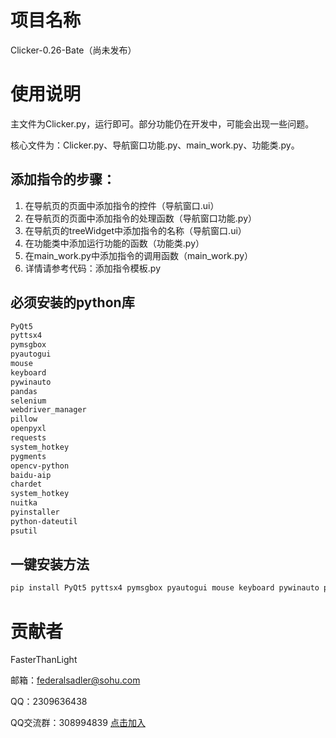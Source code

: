 # 项目名称
Clicker-0.26-Bate（尚未发布）
# 使用说明
主文件为Clicker.py，运行即可。部分功能仍在开发中，可能会出现一些问题。

核心文件为：Clicker.py、导航窗口功能.py、main_work.py、功能类.py。
## 添加指令的步骤：
1. 在导航页的页面中添加指令的控件（导航窗口.ui）
2. 在导航页的页面中添加指令的处理函数（导航窗口功能.py）
3. 在导航页的treeWidget中添加指令的名称（导航窗口.ui）
4. 在功能类中添加运行功能的函数（功能类.py）
5. 在main_work.py中添加指令的调用函数（main_work.py）
6. 详情请参考代码：添加指令模板.py
## 必须安装的python库
```txt
PyQt5
pyttsx4
pymsgbox
pyautogui
mouse
keyboard
pywinauto
pandas
selenium
webdriver_manager
pillow
openpyxl
requests
system_hotkey
pygments
opencv-python
baidu-aip
chardet
system_hotkey
nuitka
pyinstaller
python-dateutil
psutil
```
## 一键安装方法
```txt
pip install PyQt5 pyttsx4 pymsgbox pyautogui mouse keyboard pywinauto pandas selenium webdriver_manager pillow openpyxl requests system_hotkey pygments opencv-python baidu-aip chardet nuitka pyinstaller python-dateutil psutil
```
# 贡献者
FasterThanLight

邮箱：federalsadler@sohu.com

QQ：2309636438

QQ交流群：308994839    [点击加入](https://qm.qq.com/q/3ih3PE16Mg)